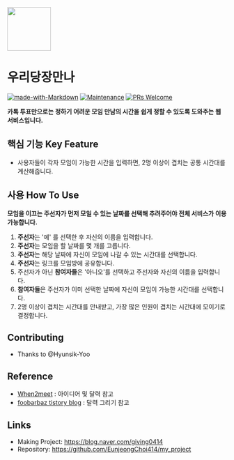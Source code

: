 <img src="https://user-images.githubusercontent.com/17819874/79853717-5db2f900-8403-11ea-99ba-ed0bb3cdb9ef.png" height="100"/>

# 우리당장만나  
[![made-with-Markdown](https://img.shields.io/badge/Made%20with-Markdown-1f425f.svg)](http://commonmark.org)
[![Maintenance](https://img.shields.io/badge/Maintained%3F-yes-green.svg)](https://github.com/ohahohah/readme-template/graphs/commit-activity) 
[![PRs Welcome](https://img.shields.io/badge/PRs-welcome-brightgreen.svg?style=flat-square)](http://makeapullrequest.com)




**카톡 투표만으로는 정하기 어려운 모임 만남의 시간을 쉽게 정할 수 있도록 도와주는 웹 서비스입니다.**

## 핵심 기능  Key Feature
- 사용자들이 각자 모임이 가능한 시간을 입력하면, 2명 이상이 겹치는 공통 시간대를 계산해줍니다. 

## 사용 How To Use
**모임을 이끄는 주선자가 먼저 모일 수 있는 날짜를 선택해 추려주어야 전체 서비스가 이용가능합니다.**
1. **주선자**는 '예' 를 선택한 후 자신의 이름을 입력합니다.
2. **주선자**는 모임을 할 날짜를 몇 개를 고릅니다. 
3. **주선자**는 해당 날짜에 자신이 모임에 나갈 수 있는 시간대를 선택합니다. 
4. **주선자**는 링크를 모임방에 공유합니다. 
5. 주선자가 아닌 **참여자들**은 '아니오'를 선택하고 주선자와 자신의 이름을 입력합니다. 
6. **참여자들**은 주선자가 이미 선택한 날짜에 자신이 모임이 가능한 시간대를 선택합니다. 
7. 2명 이상이 겹치는 시간대를 안내받고, 가장 많은 인원이 겹치는 시간대에 모이기로 결정합니다. 

## Contributing
- Thanks to @Hyunsik-Yoo

## Reference
- [When2meet](https://www.when2meet.com/) : 아이디어 및 달력 참고
- [foobarbaz tistory blog](https://ysyapr91.tistory.com/2) : 달력 그리기 참고

## Links
- Making Project: https://blog.naver.com/giving0414
- Repository: https://github.com/EunjeongChoi414/my_project
